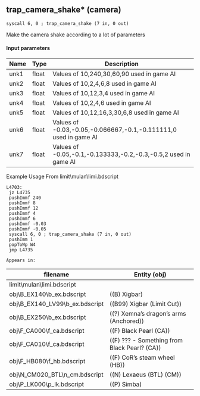 ## trap_camera_shake* (camera)

`syscall 6, 0 ; trap_camera_shake (7 in, 0 out)`

Make the camera shake according to a lot of parameters

#### Input parameters
| Name | Type | Description
|------|------|------------
| unk1   | float   | Values of 10,240,30,60,90 used in game AI
| unk2   | float   | Values of 10,2,4,6,8 used in game AI
| unk3   | float   | Values of 10,12,3,4 used in game AI
| unk4   | float   | Values of 10,2,4,6 used in game AI
| unk5   | float   | Values of 10,12,16,3,30,6,8 used in game AI
| unk6   | float   | Values of -0.03,-0.05,-0.066667,-0.1,-0.111111,0 used in game AI
| unk7   | float   | Values of -0.05,-0.1,-0.133333,-0.2,-0.3,-0.5,2 used in game AI


Example Usage From limit\mulan\limi.bdscript
```plaintext
L4703:
 jz L4735
 pushImmf 240
 pushImmf 8
 pushImmf 12
 pushImmf 4
 pushImmf 6
 pushImmf -0.03
 pushImmf -0.05
 syscall 6, 0 ; trap_camera_shake (7 in, 0 out)
 pushImm 1
 popToWp W4
 jmp L4735
```





	Appears in:
| filename | Entity (obj)
|----------|-------------
| limit\mulan\limi.bdscript       |           
| obj\B_EX140\b_ex.bdscript       | ((B) Xigbar)          
| obj\B_EX140_LV99\b_ex.bdscript       | ((B99) Xigbar (Limit Cut))          
| obj\B_EX250\b_ex.bdscript       | ((?) Xemna’s dragon’s arms (Anchored))          
| obj\F_CA000\f_ca.bdscript       | ((F) Black Pearl (CA))          
| obj\F_CA010\f_ca.bdscript       | ((F) ??? - Something from Black Pearl? (CA))          
| obj\F_HB080\f_hb.bdscript       | ((F) CoR’s steam wheel (HB))          
| obj\N_CM020_BTL\n_cm.bdscript       | ((N) Lexaeus (BTL) (CM))          
| obj\P_LK000\p_lk.bdscript       | ((P) Simba)          




